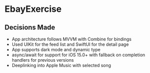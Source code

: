 # EbayExercise

## Decisions Made
- App architecture follows MVVM with Combine for bindings 
- Used UIKit for the feed list and SwiftUI for the detail page
- App supports dark mode and dynamic type 
- async/await for support for iOS 15.0+ with fallback on completion handlers for previous versions 
- Deeplinking into Apple Music with selected song 
